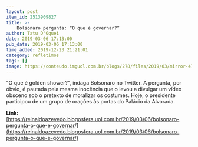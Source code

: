 ```yaml
---
layout: post
item_id: 2513909827
title: >-
    Bolsonaro pergunta: “O que é governar?”
author: Tatu D'Oquei
date: 2019-03-06 17:13:00
pub_date: 2019-03-06 17:13:00
time_added: 2019-12-23 21:21:01
category: refletimos
tags: []
image: https://conteudo.imguol.com.br/blogs/278/files/2019/03/mirror-471x300.jpg
---
```


"O que é golden shower?", indaga Bolsonaro no Twitter. A pergunta, por óbvio, é pautada pela mesma inocência que o levou a divulgar um vídeo obsceno sob o pretexto de moralizar os costumes. Hoje, o presidente participou de um grupo de orações às portas do Palácio da Alvorada.

**Link:** [https://reinaldoazevedo.blogosfera.uol.com.br/2019/03/06/bolsonaro-pergunta-o-que-e-governar/](https://reinaldoazevedo.blogosfera.uol.com.br/2019/03/06/bolsonaro-pergunta-o-que-e-governar/)

